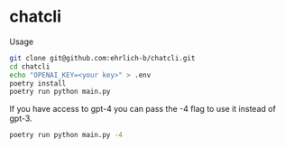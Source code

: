 # chatcli

Usage

```bash
git clone git@github.com:ehrlich-b/chatcli.git
cd chatcli
echo "OPENAI_KEY=<your key>" > .env
poetry install
poetry run python main.py
```

If you have access to gpt-4 you can pass the -4 flag to use it instead of gpt-3.

```bash
poetry run python main.py -4
```

